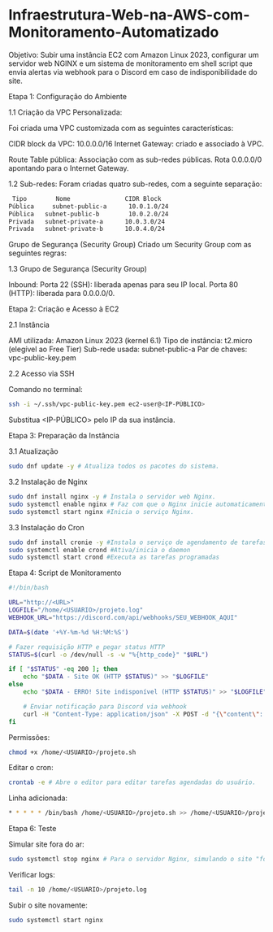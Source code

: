 # Infraestrutura-Web-na-AWS-com-Monitoramento-Automatizado

Objetivo: Subir uma instância EC2 com Amazon Linux 2023, configurar um servidor web NGINX e um sistema de monitoramento em shell script que envia alertas via webhook para o Discord em caso de indisponibilidade do site.

Etapa 1: Configuração do Ambiente

1.1 Criação da VPC Personalizada:

Foi criada uma VPC customizada com as seguintes características:

CIDR block da VPC: 10.0.0.0/16
Internet Gateway: criado e associado à VPC.

Route Table pública:
Associação com as sub-redes públicas.
Rota 0.0.0.0/0 apontando para o Internet Gateway.

1.2 Sub-redes:
Foram criadas quatro sub-redes, com a seguinte separação:

```bash
 Tipo	     Nome	            CIDR Block	  
Pública  	subnet-public-a	     10.0.1.0/24	                   
Pública	  subnet-public-b	     10.0.2.0/24	                     
Privada	  subnet-private-a	    10.0.3.0/24	                    
Privada	  subnet-private-b	    10.0.4.0/24
```  	                

Grupo de Segurança (Security Group)
Criado um Security Group com as seguintes regras:

1.3 Grupo de Segurança (Security Group)

Inbound:
Porta 22 (SSH): liberada apenas para seu IP local.
Porta 80 (HTTP): liberada para 0.0.0.0/0.

Etapa 2: Criação e Acesso à EC2

2.1 Instância

AMI utilizada: Amazon Linux 2023 (kernel 6.1)
Tipo de instância: t2.micro (elegível ao Free Tier)
Sub-rede usada: subnet-public-a
Par de chaves: vpc-public-key.pem

2.2 Acesso via SSH

Comando no terminal:

```bash
ssh -i ~/.ssh/vpc-public-key.pem ec2-user@<IP-PÚBLICO>
```
Substitua <IP-PÚBLICO> pelo IP da sua instância.

Etapa 3: Preparação da Instância

3.1 Atualização

```bash
sudo dnf update -y # Atualiza todos os pacotes do sistema.
```

3.2 Instalação de Nginx

```bash
sudo dnf install nginx -y # Instala o servidor web Nginx.
sudo systemctl enable nginx # Faz com que o Nginx inicie automaticamente com o sistema.
sudo systemctl start nginx #Inicia o serviço Nginx.
```

3.3 Instalação do Cron

```bash
sudo dnf install cronie -y #Instala o serviço de agendamento de tarefas
sudo systemctl enable crond #Ativa/inicia o daemon
sudo systemctl start crond #Executa as tarefas programadas 
```

Etapa 4: Script de Monitoramento 

```bash
#!/bin/bash

URL="http://<URL>"  
LOGFILE="/home/<USUARIO>/projeto.log"
WEBHOOK_URL="https://discord.com/api/webhooks/SEU_WEBHOOK_AQUI"

DATA=$(date '+%Y-%m-%d %H:%M:%S')

# Fazer requisição HTTP e pegar status HTTP
STATUS=$(curl -o /dev/null -s -w "%{http_code}" "$URL")

if [ "$STATUS" -eq 200 ]; then
    echo "$DATA - Site OK (HTTP $STATUS)" >> "$LOGFILE"
else
    echo "$DATA - ERRO! Site indisponível (HTTP $STATUS)" >> "$LOGFILE"

    # Enviar notificação para Discord via webhook
    curl -H "Content-Type: application/json" -X POST -d "{\"content\": \"ALERTA: Site $URL está indisponível! HTTP status: $STATUS em $DATA\"}" "$WEBHOOK_URL"
fi
```

Permissões:
```bash
chmod +x /home/<USUARIO>/projeto.sh
```

Editar o cron:
```bash
crontab -e # Abre o editor para editar tarefas agendadas do usuário.
```

Linha adicionada:
```bash
* * * * * /bin/bash /home/<USUARIO>/projeto.sh >> /home/<USUARIO>/projeto-cron.log 2>&1
```

Etapa 6: Teste

Simular site fora do ar:
```bash
sudo systemctl stop nginx # Para o servidor Nginx, simulando o site "fora do ar".
```

Verificar logs:
```bash
tail -n 10 /home/<USUARIO>/projeto.log
```

Subir o site novamente:
```bash
sudo systemctl start nginx
```
